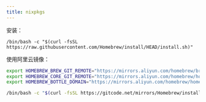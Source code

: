 ```yaml
---
title: nixpkgs
---
```


安装：

    /bin/bash -c "$(curl -fsSL https://raw.githubusercontent.com/Homebrew/install/HEAD/install.sh)"

使用阿里云镜像：

```bash
export HOMEBREW_BREW_GIT_REMOTE="https://mirrors.aliyun.com/homebrew/brew.git"
export HOMEBREW_CORE_GIT_REMOTE="https://mirrors.aliyun.com/homebrew/homebrew-core.git"
export HOMEBREW_BOTTLE_DOMAIN="https://mirrors.aliyun.com/homebrew/homebrew-bottles"

/bin/bash -c "$(curl -fsSL https://gitcode.net/mirrors/Homebrew/install/-/raw/master/install.sh)"
```
